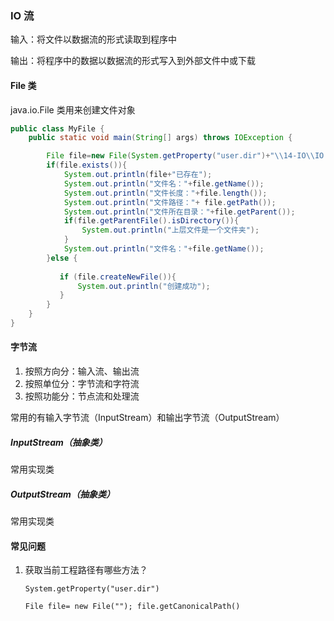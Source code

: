 ### IO 流

输入：将文件以数据流的形式读取到程序中

输出：将程序中的数据以数据流的形式写入到外部文件中或下载

#### File 类

java.io.File 类用来创建文件对象

```java
public class MyFile {
    public static void main(String[] args) throws IOException {

        File file=new File(System.getProperty("user.dir")+"\\14-IO\\IO.txt");
        if(file.exists()){
            System.out.println(file+"已存在");
            System.out.println("文件名："+file.getName());
            System.out.println("文件长度："+file.length());
            System.out.println("文件路径："+ file.getPath());
            System.out.println("文件所在目录："+file.getParent());
            if(file.getParentFile().isDirectory()){
                System.out.println("上层文件是一个文件夹");
            }
            System.out.println("文件名："+file.getName());
        }else {
            
           if (file.createNewFile()){
               System.out.println("创建成功");
           }
        }
    }
}
```

#### 字节流

1. 按照方向分：输入流、输出流
2. 按照单位分：字节流和字符流
3. 按照功能分：节点流和处理流

常用的有输入字节流（InputStream）和输出字节流（OutputStream）

##### InputStream（抽象类）

常用实现类

##### OutputStream（抽象类）

常用实现类

#### 常见问题

1. 获取当前工程路径有哪些方法？

   `System.getProperty("user.dir")`

   `File file= new File(""); file.getCanonicalPath()`